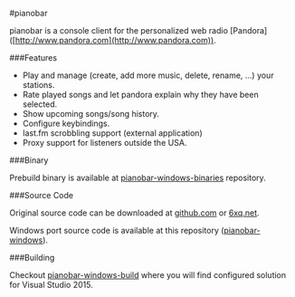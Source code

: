#pianobar

pianobar is a console client for the personalized web radio [Pandora]
([http://www.pandora.com](http://www.pandora.com)).

###Features

* Play and manage (create, add more music, delete, rename, ...) your stations.
* Rate played songs and let pandora explain why they have been selected.
* Show upcoming songs/song history.
* Configure keybindings.
* last.fm scrobbling support (external application)
* Proxy support for listeners outside the USA.

###Binary

Prebuild binary is available at [pianobar-windows-binaries](https://github.com/thedmd/pianobar-windows-binaries) repository.

###Source Code

Original source code can be downloaded at [github.com](http://github.com/PromyLOPh/pianobar/)
or [6xq.net](http://6xq.net/projects/pianobar/).

Windows port source code is available at this repository ([pianobar-windows](https://github.com/thedmd/pianobar-windows)).

###Building

Checkout [pianobar-windows-build](https://github.com/thedmd/pianobar-windows-build) where
you will find configured solution for Visual Studio 2015.
